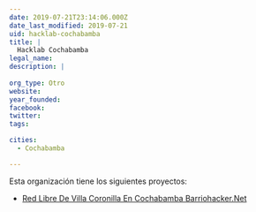 ```yaml
---
date: 2019-07-21T23:14:06.000Z
date_last_modified: 2019-07-21
uid: hacklab-cochabamba
title: |
  Hacklab Cochabamba
legal_name: 
description: |
  
org_type: Otro
website: 
year_founded: 
facebook: 
twitter: 
tags:

cities: 
  - Cochabamba

---
```


Esta organización tiene los siguientes proyectos:

- [Red Libre De Villa Coronilla En Cochabamba Barriohacker.Net](/proyectos/red-libre-de-villa-coronilla-en-cochabamba-barriohacker-net)
